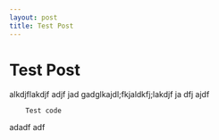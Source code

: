 ```yaml
---
layout: post
title: Test Post
---
```


# Test Post
alkdjflakdjf
adjf
jad
gadglkajdl;fkjaldkfj;lakdjf
ja
dfj
ajdf

        Test code

adadf
adf